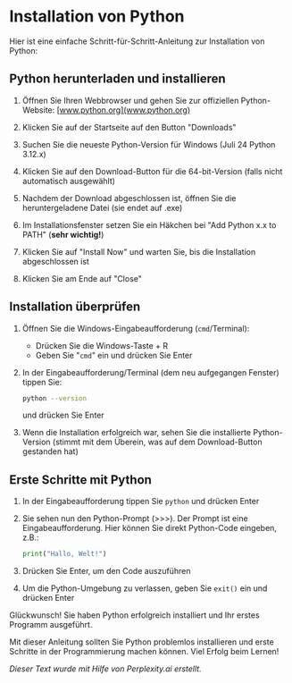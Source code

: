 # Installation von Python

Hier ist eine einfache Schritt-für-Schritt-Anleitung zur Installation
von Python:  

## Python herunterladen und installieren

1. Öffnen Sie Ihren Webbrowser und gehen Sie zur offiziellen
   Python-Website: 
   [www.python.org](www.python.org) 

2. Klicken Sie auf der Startseite auf den Button "Downloads"

3. Suchen Sie die neueste Python-Version für Windows (Juli 24 Python
   3.12.x)

4. Klicken Sie auf den Download-Button für die 64-bit-Version (falls nicht automatisch ausgewählt)

5. Nachdem der Download abgeschlossen ist, öffnen Sie die heruntergeladene Datei (sie endet auf .exe)

6. Im Installationsfenster setzen Sie ein Häkchen bei "Add Python x.x to
   PATH" (**sehr wichtig!**) 

7. Klicken Sie auf "Install Now" und warten Sie, bis die Installation abgeschlossen ist

8. Klicken Sie am Ende auf "Close"

## Installation überprüfen

1. Öffnen Sie die Windows-Eingabeaufforderung (`cmd`/Terminal):
   - Drücken Sie die Windows-Taste + R
   - Geben Sie "`cmd`" ein und drücken Sie Enter

2. In der Eingabeaufforderung/Terminal (dem neu aufgegangen Fenster)
   tippen Sie:  
   ```sh
   python --version
   ```
   und drücken Sie Enter

3. Wenn die Installation erfolgreich war, sehen Sie die installierte
   Python-Version (stimmt mit dem Überein, was auf dem Download-Button
   gestanden hat)

## Erste Schritte mit Python

1. In der Eingabeaufforderung tippen Sie `python` und drücken Enter

2. Sie sehen nun den Python-Prompt (>>>). Der Prompt ist eine
   Eingabeaufforderung. Hier können Sie direkt Python-Code eingeben,
   z.B.:  
   ```python
   print("Hallo, Welt!")
   ```

3. Drücken Sie Enter, um den Code auszuführen

4. Um die Python-Umgebung zu verlassen, geben Sie `exit()` ein und drücken Enter

Glückwunsch! Sie haben Python erfolgreich installiert und Ihr erstes
Programm ausgeführt. 

Mit dieser Anleitung sollten Sie Python problemlos installieren und
erste Schritte in der Programmierung machen können. Viel Erfolg beim
Lernen! 

*Dieser Text wurde mit Hilfe von Perplexity.ai erstellt.*
